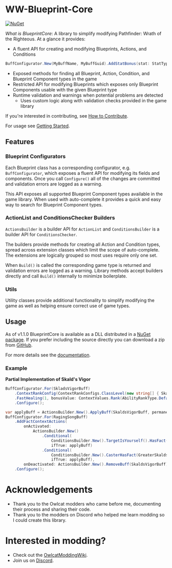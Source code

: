 # WW-Blueprint-Core

[![NuGet](https://img.shields.io/nuget/v/WW-Blueprint-Core?style=flat-square)](https://www.nuget.org/packages/WW-Blueprint-Core)

*What is BlueprintCore*: A library to simplify modifying Pathfinder: Wrath of the Righteous. At a glance it provides:

* A fluent API for creating and modifying Blueprints, Actions, and Conditions
```C#
BuffConfigurator.New(MyBuffName, MyBuffGuid).AddStatBonus(stat: StatType.Strength, value: 2).Configure();
```
* Exposed methods for finding all Blueprint, Action, Condition, and Blueprint Component types in the game
* Restricted API for modifying Blueprints which exposes only Blueprint Components usable with the given Blueprint type
* Runtime validation and warnings when potential problems are detected
    * Uses custom logic along with validation checks provided in the game library

If you're interested in contributing, see [How to Contribute](articles/contributing.md).

For usage see [Getting Started](https://wittlewolfie.github.io/WW-Blueprint-Core/articles/intro.html).

## Features

### Blueprint Configurators

Each Blueprint class has a corresponding configurator, e.g. `BuffConfigurator`, which exposes a fluent API for modifying its fields and components. Once you call `Configure()` all of the changes are committed and validation errors are logged as a warning.

This API exposes all supported Blueprint Component types available in the game library. When used with auto-complete it provides a quick and easy way to search for Blueprint Component types.

### ActionList and ConditionsChecker Builders

`ActionsBuilder` is a builder API for `ActionList` and `ConditionsBuilder` is a builder API for `ConditionsChecker`.

The builders provide methods for creating all Action and Condition types, spread across extension classes which limit the scope of auto-complete. The extensions are logically grouped so most uses require only one set.

When `Build()` is called the corresponding game type is returned and validation errors are logged as a warning. Library methods accept builders directly and call `Build()` internally to minimize boilerplate.

### Utils

Utility classes provide additional functionality to simplify modifying the game as well as helping ensure correct use of game types.

## Usage

As of v1.1.0 BlueprintCore is available as a DLL distributed in a [NuGet package](https://www.nuget.org/packages/WW-Blueprint-Core/). If you prefer including the source directly you can download a zip from [GitHub](https://github.com/WittleWolfie/WW-Blueprint-Core/releases).

For more details see the [documentation](https://wittlewolfie.github.io/WW-Blueprint-Core/articles/intro.html).

### Example

**Partial Implementation of Skald's Vigor**
```C# 
BuffConfigurator.For(SkladsVigorBuff)
    .ContextRankConfig(ContextRankConfigs.ClassLevel(new string[] { SkaldClass }).WithStartPlusDoubleDivStepProgression(8))
    .FastHealing(1, bonusValue: ContextValues.Rank(AbilityRankType.Default))
    .Configure();

var applyBuff = ActionsBuilder.New().ApplyBuff(SkaldsVigorBuff, permanent: true, dispellable: false);
BuffConfigurator.For(RagingSongBuff)
    .AddFactContextActions(
        onActivated:
            ActionsBuilder.New()
                .Conditional(
                    ConditionsBuilder.New().TargetIsYourself().HasFact(SkaldsVigor),
                    ifTrue: applyBuff)
                .Conditional(
                    ConditionsBuilder.New().CasterHasFact(GreaterSkaldsVigor),
                    ifTrue: applyBuff),
        onDeactivated: ActionsBuilder.New().RemoveBuff(SkaldsVigorBuff))
    .Configure();
```

# Acknowledgements

* Thank you to the Owlcat modders who came before me, documenting their process and sharing their code.
* Thank you to the modders on Discord who helped me learn modding so I could create this library.

# Interested in modding?

* Check out the [OwlcatModdingWiki](https://github.com/WittleWolfie/OwlcatModdingWiki/wiki).
* Join us on [Discord](https://discord.gg/zHbMuYT6).
